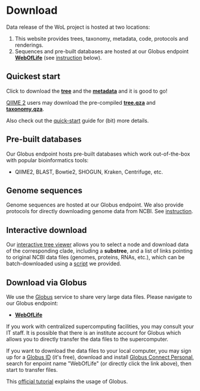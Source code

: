 Download
========

Data release of the WoL project is hosted at two locations:

1. This website provides trees, taxonomy, metadata, code, protocols and renderings.
2. Sequences and pre-built databases are hosted at our Globus endpoint [**WebOfLife**](https://app.globus.org/file-manager/collections/31acbeb8-c62f-11ea-bef9-0e716405a293) (see [instruction](#download-via-globus) below).


## Quickest start

Click to download the [**tree**](data/trees/astral/branch_length/cons/collapsed/astral.cons.nid.e5p50.nwk) and the [**metadata**](data/genomes/metadata.tsv.bz2) and it is good to go!

[QIIME 2](https://qiime2.org/) users may download the pre-compiled [**tree.qza**](data/trees/tree.qza) and [**taxonomy.qza**](data/taxonomy/ncbi/taxonomy.qza).

Also check out the [quick-start](start) guide for (bit) more details.


## Pre-built databases

Our Globus endpoint hosts pre-built databases which work out-of-the-box with popular bioinformatics tools:

- QIIME2, BLAST, Bowtie2, SHOGUN, Kraken, Centrifuge, etc.


## Genome sequences

Genome sequences are hosted at our Globus endpoint. We also provide protocols for directly downloading genome data from NCBI. See [instruction](data/genomes).


## Interactive download

Our [interactive tree viewer](empress) allows you to select a node and download data of the corresponding clade, including a **substree**, and a list of links pointing to original NCBI data files (genomes, proteins, RNAs, etc.), which can be batch-downloaded using a [script](data/genomes/batch_down.sh) we provided.


## Download via Globus

We use the [Globus](https://www.globus.org/) service to share very large data files. Please navigate to our Globus endpoint:

 - [**WebOfLife**](https://app.globus.org/file-manager/collections/31acbeb8-c62f-11ea-bef9-0e716405a293)

If you work with centralized supercomputing facilities, you may consult your IT staff. It is possible that there is an institute account for Globus which allows you to directly transfer the data files to the supercomputer.

If you want to download the data files to your local computer, you may sign up for a [Globus ID](https://www.globusid.org/create) (it's free), download and install [Globus Connect Personal](https://www.globus.org/globus-connect-personal), search for enpoint name "WebOfLife" (or directly click the link above), then start to transfer files.

This [official tutorial](https://docs.globus.org/how-to/get-started/) explains the usage of Globus.
